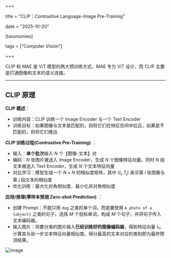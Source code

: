 +++

title = "CLIP：Contrastive Language-Image Pre-Training"

date = "2025-10-20"

[taxonomies]

tags = ["Computer Vision"]

+++

CLIP 和 MAE 是 ViT 模型的两大预训练方式，MAE 专为 ViT 设计，而 CLIP 主要是打通图像和文本的语义连接。

---

## CLIP 原理

**CLIP 概述**：

- 训练内容：CLIP 训练一个 Image Encoder 与一个 Text Encoder
- 训练目标：如果图像与文本是匹配的，则将它们在特征空间中拉近，如果是不匹配的，则将它们推远

**CLIP 训练过程(Contrastive Pre-Training)** ：

- 输入：**单个批次**输入 $N$ 个【图像-文本】对
- 编码：$N$ 张图片被送入 Image Encoder，生成 $N$ 个图像特征向量。同时 $N$ 段文本被送入 Text Encoder，生成 $N$ 个文本特征向量
- 对比学习：模型生成一个 $N \times N$ 的相似度矩阵，其中 $(I_i, T_j)$ 表示第 $i$ 张图像与第 $j$ 段文本的相似度
- 优化训练：最大化对角相似度，最小化非对角相似度

**应用/推理(零样本预测 Zero-shot Prediction)** ：

- 创建 Prompt：不能只用 `dog`​ 之类的单个词，而是要使用 `A photo of a {object}`​ 之类的句子。选择 $M$ 个目标单词，构成 $M$ 个句子，并将句子传入文本编码器。
- 输入图片：将要分类的图片输入**已经训练好的图像编码器**，得到特征向量 $I_1$。计算其与前一步文本特征向量相似度。得分最高的文本对应的类别即为最终预测结果。

![image](assets/image-20251020114419-iapp0c3.png)​

‍
